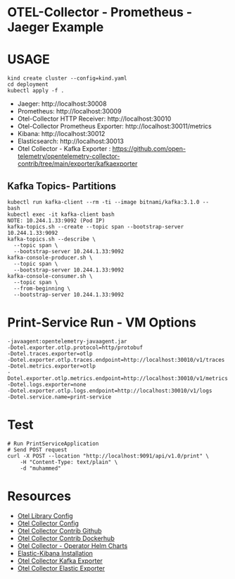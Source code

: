 
# OTEL-Collector - Prometheus - Jaeger Example

# USAGE
```
kind create cluster --config=kind.yaml
cd deployment
kubectl apply -f .
```

* Jaeger: http://localhost:30008
* Prometheus: http://localhost:30009
* Otel-Collector HTTP Receiver: http://localhost:30010
* Otel-Collector Prometheus Exporter: http://localhost:30011/metrics
* Kibana: http://localhost:30012
* Elasticsearch: http://localhost:30013
* Otel Collector - Kafka Exporter : https://github.com/open-telemetry/opentelemetry-collector-contrib/tree/main/exporter/kafkaexporter

## Kafka Topics- Partitions
```
kubectl run kafka-client --rm -ti --image bitnami/kafka:3.1.0 -- 	bash
kubectl exec -it kafka-client bash 
NOTE: 10.244.1.33:9092 (Pod IP)
kafka-topics.sh --create --topic span --bootstrap-server 10.244.1.33:9092
kafka-topics.sh --describe \
  --topic span \
  --bootstrap-server 10.244.1.33:9092
kafka-console-producer.sh \
  --topic span \
  --bootstrap-server 10.244.1.33:9092
kafka-console-consumer.sh \
  --topic span \
  --from-beginning \
  --bootstrap-server 10.244.1.33:9092
```
# Print-Service Run - VM Options 
```
-javaagent:opentelemetry-javaagent.jar
-Dotel.exporter.otlp.protocol=http/protobuf
-Dotel.traces.exporter=otlp
-Dotel.exporter.otlp.traces.endpoint=http://localhost:30010/v1/traces
-Dotel.metrics.exporter=otlp
-Dotel.exporter.otlp.metrics.endpoint=http://localhost:30010/v1/metrics
-Dotel.logs.exporter=none
-Dotel.exporter.otlp.logs.endpoint=http://localhost:30010/v1/logs
-Dotel.service.name=print-service
```

# Test
```
# Run PrintServiceApplication
# Send POST request
curl -X POST --location "http://localhost:9091/api/v1.0/print" \
    -H "Content-Type: text/plain" \
    -d "muhammed"
```
# Resources

* [Otel Library Config](https://opentelemetry.io/docs/instrumentation/java/automatic/agent-config/)
* [Otel Collector Config](https://opentelemetry.io/docs/collector/configuration/)
* [Otel Collector Contrib Github](https://github.com/open-telemetry/opentelemetry-collector-contrib)
* [Otel Collector Contrib Dockerhub](https://hub.docker.com/r/otel/opentelemetry-collector-contrib/tags)
* [Otel Collector - Operator Helm Charts](https://github.com/open-telemetry/opentelemetry-helm-charts/tree/main/charts/opentelemetry-operator)
* [Elastic-Kibana Installation](https://medium.com/devopsturkiye/kubernetes-elk-kurulumu-80058c812cf6)
* [Otel Collector Kafka Exporter](https://github.com/open-telemetry/opentelemetry-collector-contrib/tree/0faff4502e26af10b570a8bd80d8d98a7d0283f5/exporter/kafkaexporter)
* [Otel Collector Elastic Exporter](https://github.com/open-telemetry/opentelemetry-collector-contrib/tree/0faff4502e26af10b570a8bd80d8d98a7d0283f5/exporter/elasticsearchexporter)